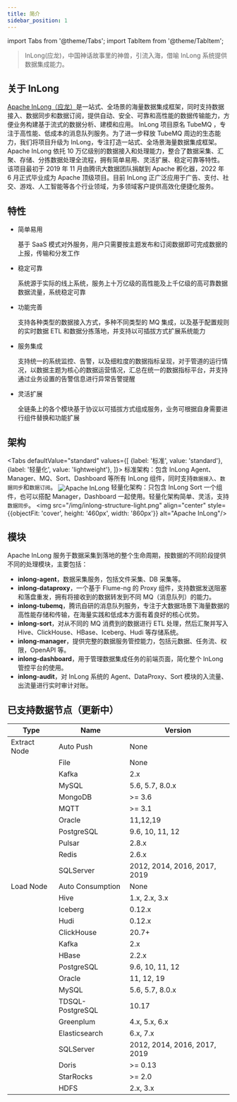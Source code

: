```yaml
---
title: 简介
sidebar_position: 1
---
```


import Tabs from '@theme/Tabs';
import TabItem from '@theme/TabItem';

> InLong(应龙)，中国神话故事里的神兽，引流入海，借喻 InLong 系统提供数据集成能力。

## 关于 InLong
[Apache InLong（应龙）](https://inlong.apache.org)是一站式、全场景的海量数据集成框架，同时支持数据接入、数据同步和数据订阅，提供自动、安全、可靠和高性能的数据传输能力，方便业务构建基于流式的数据分析、建模和应用。
InLong 项目原名 TubeMQ ，专注于高性能、低成本的消息队列服务。为了进一步释放 TubeMQ 周边的生态能力，我们将项目升级为 InLong，专注打造一站式、全场景海量数据集成框架。
Apache InLong 依托 10 万亿级别的数据接入和处理能力，整合了数据采集、汇聚、存储、分拣数据处理全流程，拥有简单易用、灵活扩展、稳定可靠等特性。
该项目最初于 2019 年 11 月由腾讯大数据团队捐献到 Apache 孵化器，2022 年 6 月正式毕业成为 Apache 顶级项目。目前 InLong 正广泛应用于广告、支付、社交、游戏、人工智能等各个行业领域，为多领域客户提供高效化便捷化服务。

## 特性
- 简单易用

  基于 SaaS 模式对外服务，用户只需要按主题发布和订阅数据即可完成数据的上报，传输和分发工作

- 稳定可靠

  系统源于实际的线上系统，服务上十万亿级的高性能及上千亿级的高可靠数据数据流量，系统稳定可靠

- 功能完善

  支持各种类型的数据接入方式，多种不同类型的 MQ 集成，以及基于配置规则的实时数据 ETL 和数据分拣落地，并支持以可插拔方式扩展系统能力

- 服务集成

  支持统一的系统监控、告警，以及细粒度的数据指标呈现，对于管道的运行情况，以数据主题为核心的数据运营情况，汇总在统一的数据指标平台，并支持通过业务设置的告警信息进行异常告警提醒

- 灵活扩展

  全链条上的各个模块基于协议以可插拔方式组成服务，业务可根据自身需要进行组件替换和功能扩展

## 架构
<Tabs
defaultValue="standard"
values={[
{label: '标准', value: 'standard'},
{label: '轻量化', value: 'lightweight'},
]}>
<TabItem value="standard"> 标准架构：包含 InLong Agent、Manager、MQ、Sort、Dashboard 等所有 InLong 组件，同时支持`数据接入`、`数据同步`和`数据订阅`。
<img src="/img/inlong-structure-zh.png" align="center" alt="Apache InLong"/>
</TabItem>
<TabItem value="lightweight"> 轻量化架构：只包含 InLong Sort 一个组件，也可以搭配 Manager，Dashboard 一起使用。轻量化架构简单、灵活，支持`数据同步`。
<img src="/img/inlong-structure-light.png" align="center" style={{objectFit: 'cover', height: '460px', width: '860px'}} alt="Apache InLong"/>
</TabItem>
</Tabs>

## 模块
Apache InLong 服务于数据采集到落地的整个生命周期，按数据的不同阶段提供不同的处理模块，主要包括：

- **inlong-agent**，数据采集服务，包括文件采集、DB 采集等。
- **inlong-dataproxy**，一个基于 Flume-ng 的 Proxy 组件，支持数据发送阻塞和落盘重发，拥有将接收到的数据转发到不同 MQ（消息队列）的能力。
- **inlong-tubemq**，腾讯自研的消息队列服务，专注于大数据场景下海量数据的高性能存储和传输，在海量实践和低成本方面有着良好的核心优势。
- **inlong-sort**，对从不同的 MQ 消费到的数据进行 ETL 处理，然后汇聚并写入 Hive、ClickHouse、HBase、Iceberg、Hudi 等存储系统。
- **inlong-manager**，提供完整的数据服务管控能力，包括元数据、任务流、权限，OpenAPI 等。
- **inlong-dashboard**，用于管理数据集成任务的前端页面，简化整个 InLong 管控平台的使用。
- **inlong-audit**，对 InLong 系统的 Agent、DataProxy、Sort 模块的入流量、出流量进行实时审计对账。

## 已支持数据节点（更新中）
| Type         | Name              | Version                      |
|--------------|-------------------|------------------------------|
| Extract Node | Auto Push         | None                         |
|              | File              | None                         |
|              | Kafka             | 2.x                          |
|              | MySQL             | 5.6, 5.7, 8.0.x              |
|              | MongoDB           | >= 3.6                       |
|              | MQTT              | >= 3.1                       |
|              | Oracle            | 11,12,19                     |
|              | PostgreSQL        | 9.6, 10, 11, 12              |
|              | Pulsar            | 2.8.x                        |
|              | Redis             | 2.6.x                        |
|              | SQLServer         | 2012, 2014, 2016, 2017, 2019 |
| Load Node    | Auto Consumption  | None                         |
|              | Hive              | 1.x, 2.x, 3.x                |
|              | Iceberg           | 0.12.x                       |
|              | Hudi              | 0.12.x                       |
|              | ClickHouse        | 20.7+                        |
|              | Kafka             | 2.x                          |
|              | HBase             | 2.2.x                        |
|              | PostgreSQL        | 9.6, 10, 11, 12              |
|              | Oracle            | 11, 12, 19                   |
|              | MySQL             | 5.6, 5.7, 8.0.x              |
|              | TDSQL-PostgreSQL  | 10.17                        |
|              | Greenplum         | 4.x, 5.x, 6.x                |
|              | Elasticsearch     | 6.x, 7.x                     |
|              | SQLServer         | 2012, 2014, 2016, 2017, 2019 |
|              | Doris             | >= 0.13                      |
|              | StarRocks         | >= 2.0                       |
|              | HDFS              | 2.x, 3.x                     |


